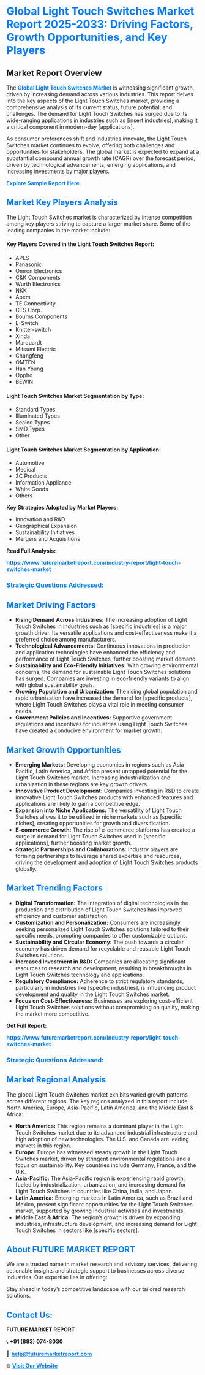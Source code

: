 <h1 style="color: #007BFF;">Global Light Touch Switches Market Report 2025-2033: Driving Factors, Growth Opportunities, and Key Players</h1>

<section id="overview">
<h2>Market Report Overview</h2>
<p>The <a href="https://www.futuremarketreport.com/industry-report/light-touch-switches-market" style="color: #007BFF; text-decoration: none;"><strong>Global Light Touch Switches Market</strong></a> is witnessing significant growth, driven by increasing demand across various industries. This report delves into the key aspects of the Light Touch Switches market, providing a comprehensive analysis of its current status, future potential, and challenges. The demand for Light Touch Switches has surged due to its wide-ranging applications in industries such as [insert industries], making it a critical component in modern-day [applications].</p>
<p>As consumer preferences shift and industries innovate, the Light Touch Switches market continues to evolve, offering both challenges and opportunities for stakeholders. The global market is expected to expand at a substantial compound annual growth rate (CAGR) over the forecast period, driven by technological advancements, emerging applications, and increasing investments by major players.</p>
</section>

<section id="overview">
<p><a href="https://www.futuremarketreport.com/request-sample/reportId=44221" style="color: #007BFF; text-decoration: none;"><strong>Explore Sample Report Here</strong></a></p>
</section>

<section id="key-players">
<h2 style="color: #007BFF;">Market Key Players Analysis</h2>
<p>The Light Touch Switches market is characterized by intense competition among key players striving to capture a larger market share. Some of the leading companies in the market include:</p>
<h4>Key Players Covered in the Light Touch Switches Report:</h4>
<ul><li>APLS</li><li>Panasonic</li><li>Omron Electronics</li><li>C&amp;K Components</li><li>Wurth Electronics</li><li>NKK</li><li>Apem</li><li>TE Connectivity</li><li>CTS Corp.</li><li>Bourns Components</li><li>E-Switch</li><li>Knitter-switch</li><li>Xinda</li><li>Marquardt</li><li>Mitsumi Electric</li><li>Changfeng</li><li>OMTEN</li><li>Han Young</li><li>Oppho</li><li>BEWIN</li></ul>
<h4>Light Touch Switches Market Segmentation by Type:</h4>
<ul><li>Standard Types</li><li>Illuminated Types</li><li>Sealed Types</li><li>SMD Types</li><li>Other</li></ul>

<h4>Light Touch Switches Market Segmentation by Application:</h4>
<ul><li>Automotive</li><li>Medical</li><li>3C Products</li><li>Information Appliance</li><li>White Goods</li><li>Others</li></ul>
<p><strong>Key Strategies Adopted by Market Players:</strong></p>
<ul>
<li>Innovation and R&D</li>
<li>Geographical Expansion</li>
<li>Sustainability Initiatives</li>
<li>Mergers and Acquisitions</li>
</ul>
</section>

<section>
<p><strong>Read Full Analysis: </strong></p><a href="https://www.futuremarketreport.com/industry-report/light-touch-switches-market" style="color: #007BFF; text-decoration: none;"><strong>https://www.futuremarketreport.com/industry-report/light-touch-switches-market</strong></a>
<h3 style="color: #007BFF;">Strategic Questions Addressed:</h3>
</section>

<section id="driving-factors">
<h2 style="color: #007BFF;">Market Driving Factors</h2>
<ul>
<li><strong>Rising Demand Across Industries:</strong> The increasing adoption of Light Touch Switches in industries such as [specific industries] is a major growth driver. Its versatile applications and cost-effectiveness make it a preferred choice among manufacturers.</li>
<li><strong>Technological Advancements:</strong> Continuous innovations in production and application technologies have enhanced the efficiency and performance of Light Touch Switches, further boosting market demand.</li>
<li><strong>Sustainability and Eco-Friendly Initiatives:</strong> With growing environmental concerns, the demand for sustainable Light Touch Switches solutions has surged. Companies are investing in eco-friendly variants to align with global sustainability goals.</li>
<li><strong>Growing Population and Urbanization:</strong> The rising global population and rapid urbanization have increased the demand for [specific products], where Light Touch Switches plays a vital role in meeting consumer needs.</li>
<li><strong>Government Policies and Incentives:</strong> Supportive government regulations and incentives for industries using Light Touch Switches have created a conducive environment for market growth.</li>
</ul>
</section>

<section id="growth-opportunities">
<h2 style="color: #007BFF;">Market Growth Opportunities</h2>
<ul>
<li><strong>Emerging Markets:</strong> Developing economies in regions such as Asia-Pacific, Latin America, and Africa present untapped potential for the Light Touch Switches market. Increasing industrialization and urbanization in these regions are key growth drivers.</li>
<li><strong>Innovative Product Development:</strong> Companies investing in R&D to create innovative Light Touch Switches products with enhanced features and applications are likely to gain a competitive edge.</li>
<li><strong>Expansion into Niche Applications:</strong> The versatility of Light Touch Switches allows it to be utilized in niche markets such as [specific niches], creating opportunities for growth and diversification.</li>
<li><strong>E-commerce Growth:</strong> The rise of e-commerce platforms has created a surge in demand for Light Touch Switches used in [specific applications], further boosting market growth.</li>
<li><strong>Strategic Partnerships and Collaborations:</strong> Industry players are forming partnerships to leverage shared expertise and resources, driving the development and adoption of Light Touch Switches products globally.</li>
</ul>
</section>

<section id="trending-factors">
<h2 style="color: #007BFF;">Market Trending Factors</h2>
<ul>
<li><strong>Digital Transformation:</strong> The integration of digital technologies in the production and distribution of Light Touch Switches has improved efficiency and customer satisfaction.</li>
<li><strong>Customization and Personalization:</strong> Consumers are increasingly seeking personalized Light Touch Switches solutions tailored to their specific needs, prompting companies to offer customizable options.</li>
<li><strong>Sustainability and Circular Economy:</strong> The push towards a circular economy has driven demand for recyclable and reusable Light Touch Switches solutions.</li>
<li><strong>Increased Investment in R&D:</strong> Companies are allocating significant resources to research and development, resulting in breakthroughs in Light Touch Switches technology and applications.</li>
<li><strong>Regulatory Compliance:</strong> Adherence to strict regulatory standards, particularly in industries like [specific industries], is influencing product development and quality in the Light Touch Switches market.</li>
<li><strong>Focus on Cost-Effectiveness:</strong> Businesses are exploring cost-efficient Light Touch Switches solutions without compromising on quality, making the market more competitive.</li>
</ul>
</section>

<section>
<p><strong>Get Full Report: </strong></p><a href="https://www.futuremarketreport.com/industry-report/light-touch-switches-market" style="color: #007BFF; text-decoration: none;"><strong>https://www.futuremarketreport.com/industry-report/light-touch-switches-market</strong></a>
<h3 style="color: #007BFF;">Strategic Questions Addressed:</h3>
</section>


<section id="regional-analysis">
<h2 style="color: #007BFF;">Market Regional Analysis</h2>
<p>The global Light Touch Switches market exhibits varied growth patterns across different regions. The key regions analyzed in this report include North America, Europe, Asia-Pacific, Latin America, and the Middle East & Africa:</p>
<ul>
<li><strong>North America:</strong> This region remains a dominant player in the Light Touch Switches market due to its advanced industrial infrastructure and high adoption of new technologies. The U.S. and Canada are leading markets in this region.</li>
<li><strong>Europe:</strong> Europe has witnessed steady growth in the Light Touch Switches market, driven by stringent environmental regulations and a focus on sustainability. Key countries include Germany, France, and the U.K.</li>
<li><strong>Asia-Pacific:</strong> The Asia-Pacific region is experiencing rapid growth, fueled by industrialization, urbanization, and increasing demand for Light Touch Switches in countries like China, India, and Japan.</li>
<li><strong>Latin America:</strong> Emerging markets in Latin America, such as Brazil and Mexico, present significant opportunities for the Light Touch Switches market, supported by growing industrial activities and investments.</li>
<li><strong>Middle East & Africa:</strong> The region’s growth is driven by expanding industries, infrastructure development, and increasing demand for Light Touch Switches in sectors like [specific sectors].</li>
</ul>
</section>

<footer>
<h2 style="color: #007BFF;">About FUTURE MARKET REPORT</h2>
<p>We are a trusted name in market research and advisory services, delivering actionable insights and strategic support to businesses across diverse industries. Our expertise lies in offering:</p>

<p>Stay ahead in today’s competitive landscape with our tailored research solutions.</p>

<h2 style="color: #007BFF;">Contact Us:</h2>
<p><strong>FUTURE MARKET REPORT</strong></p>
<p>📞 <strong>+91 (883) 074-8030</strong></p>
<p>📧 <strong><a href="mailto:help@futuremarketreport.com" style="color: #007BFF;">help@futuremarketreport.com</a></strong></p>
<p>🌐 <strong><a href="https://www.futuremarketreport.com/" style="color: #007BFF;">Visit Our Website</a></strong></p>
</footer>